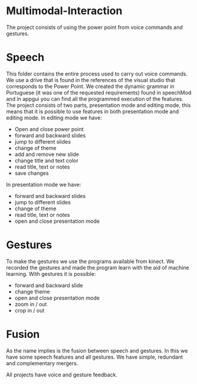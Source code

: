 # Multimodal-Interaction
The project consists of using the power point from voice commands and gestures.

# Speech
This folder contains the entire process used to carry out voice commands. We use a drive that is found in the references of the visual studio that corresponds to the Power Point. We created the dynamic grammar in Portuguese (it was one of the requested requirements) found in speechMod and in appgui you can find all the programmed execution of the features. The project consists of two parts, presentation mode and editing mode, this means that it is possible to use features in both presentation mode and editing mode.
In editing mode we have:
* Open and close power point
* forward and backward slides
* jump to different slides
* change of theme
* add and remove new slide
* change title and text color
* read title, text or notes
* save changes

In presentation mode we have:
* forward and backward slides
* jump to different slides
* change of theme
* read title, text or notes
* open and close presentation mode

# Gestures
To make the gestures we use the programs available from kinect. We recorded the gestures and made the program learn with the aid of machine learning.
With gestures it is possible:
* forward and backward slide
* change theme
* open and close presentation mode
* zoom in / out
* crop in / out

# Fusion
As the name implies is the fusion between speech and gestures. In this we have some speech features and all gestures. We have simple, redundant and complementary mergers.

All projects have voice and gesture feedback.
